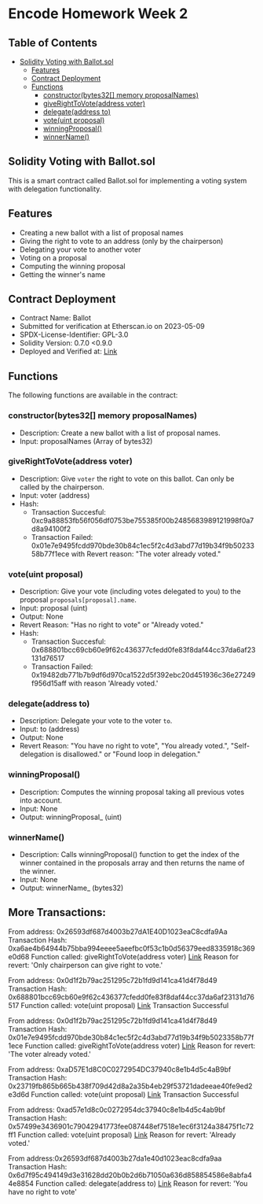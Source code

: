 # Encode Homework Week 2

## Table of Contents
- [Solidity Voting with Ballot.sol](#solidity-voting-with-ballotsol)
  * [Features](#features)
  * [Contract Deployment](#contract-deployment)
  * [Functions](#functions)
    + [constructor(bytes32[] memory proposalNames)](#constructorbytes32-memory-proposalnames)
    + [giveRightToVote(address voter)](#giverighttovoteaddress-voter)
    + [delegate(address to)](#delegateaddress-to)
    + [vote(uint proposal)](#voteuint-proposal)
    + [winningProposal()](#winningproposal)
    + [winnerName()](#winnername)


## Solidity Voting with Ballot.sol

This is a smart contract called Ballot.sol for implementing a voting system with delegation functionality.

## Features
- Creating a new ballot with a list of proposal names
- Giving the right to vote to an address (only by the chairperson)
- Delegating your vote to another voter
- Voting on a proposal
- Computing the winning proposal
- Getting the winner's name

## Contract Deployment

- Contract Name: Ballot
- Submitted for verification at Etherscan.io on 2023-05-09
- SPDX-License-Identifier: GPL-3.0
- Solidity Version: 0.7.0 <0.9.0
- Deployed and Verified at: [Link](https://sepolia.etherscan.io/address/0x90afF817eE236B2b643c650d64B9AeE5420C7F02#code)

## Functions

The following functions are available in the contract:

### constructor(bytes32[] memory proposalNames)

- Description: Create a new ballot with a list of proposal names.
- Input: proposalNames (Array of bytes32)

### giveRightToVote(address voter)

- Description: Give `voter` the right to vote on this ballot. Can only be called by the chairperson.
- Input: voter (address)
- Hash:
  * Transaction Succesful: 0xc9a88853fb56f056df0753be755385f00b2485683989121998f0a7d8a94100f2
  * Transaction Failed: 0x01e7e9495fcdd970bde30b84c1ec5f2c4d3abd77d19b34f9b5023358b77f1ece with Revert reason: "The voter already voted."

### vote(uint proposal)

- Description: Give your vote (including votes delegated to you) to the proposal `proposals[proposal].name`.
- Input: proposal (uint)
- Output: None
- Revert Reason: "Has no right to vote" or "Already voted."
- Hash:
   * Transaction Succesful: 0x688801bcc69cb60e9f62c436377cfedd0fe83f8daf44cc37da6af23131d76517
   * Transaction Failed: 0x19482db771b7b9df6d970ca1522d5f392ebc20d451936c36e27249f956d15aff with reason 'Already voted.'

### delegate(address to)

- Description: Delegate your vote to the voter `to`.
- Input: to (address)
- Output: None
- Revert Reason: "You have no right to vote", "You already voted.", "Self-delegation is disallowed." or "Found loop in delegation."

### winningProposal()

- Description: Computes the winning proposal taking all previous votes into account.
- Input: None
- Output: winningProposal_ (uint)

### winnerName()

- Description: Calls winningProposal() function to get the index of the winner contained in the proposals array and then returns the name of the winner.
- Input: None
- Output: winnerName_ (bytes32)

## More Transactions:

From address: 0x26593df687d4003b27dA1E40D1023eaC8cdfa9Aa
Transaction Hash: 0xa6ae4b64944b75bba994eeee5aeefbc0f53c1b0d56379eed8335918c369e0d68
Function called: giveRightToVote(address voter)
[Link](https://sepolia.etherscan.io/tx/0xa6ae4b64944b75bba994eeee5aeefbc0f53c1b0d56379eed8335918c369e0d68)
Reason for revert: 'Only chairperson can give right to vote.'

From address: 0x0d1f2b79ac251295c72b1fd9d141ca41d4f78d49
Transaction Hash: 0x688801bcc69cb60e9f62c436377cfedd0fe83f8daf44cc37da6af23131d76517
Function called: vote(uint proposal)
[Link](https://sepolia.etherscan.io/tx/0xa6ae4b64944b75bba994eeee5aeefbc0f53c1b0d56379eed8335918c369e0d68)
Transaction Successful

From address: 0x0d1f2b79ac251295c72b1fd9d141ca41d4f78d49
Transaction Hash: 0x01e7e9495fcdd970bde30b84c1ec5f2c4d3abd77d19b34f9b5023358b77f1ece
Function called: giveRightToVote(address voter)
[Link](https://sepolia.etherscan.io/tx/0x01e7e9495fcdd970bde30b84c1ec5f2c4d3abd77d19b34f9b5023358b77f1ece)
Reason for revert: 'The voter already voted.'

From address: 0xaD57E1d8C0C0272954DC37940c8e1b4d5c4aB9bf
Transaction Hash: 0x23719fb865b665b438f709d42d8a2a35b4eb29f53721dadeeae40fe9ed2e3d6d
Function called: vote(uint proposal)
[Link](https://sepolia.etherscan.io/tx/0x23719fb865b665b438f709d42d8a2a35b4eb29f53721dadeeae40fe9ed2e3d6d)
Transaction Successful

From address: 0xad57e1d8c0c0272954dc37940c8e1b4d5c4ab9bf
Transaction Hash: 0x57499e3436901c79042941773fee087448ef7518e1ec6f3124a38475f1c72ff1
Function called: vote(uint proposal)
[Link](https://sepolia.etherscan.io/tx/0x57499e3436901c79042941773fee087448ef7518e1ec6f3124a38475f1c72ff1)
Reason for revert: 'Already voted.'

From address:0x26593df687d4003b27da1e40d1023eac8cdfa9aa
Transaction Hash: 0x6d7f95c494149d3e31628dd20b0b2d6b71050a636d858854586e8abfa44e8854
Function called: delegate(address to)
[Link](https://sepolia.etherscan.io/tx/0x6d7f95c494149d3e31628dd20b0b2d6b71050a636d858854586e8abfa44e8854)
Reason for revert: 'You have no right to vote'


